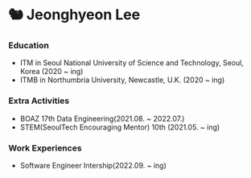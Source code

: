 # 🐿 Jeonghyeon Lee

### Education
- ITM in Seoul National University of Science and Technology, Seoul, Korea (2020 ~ ing)
- ITMB in Northumbria University, Newcastle, U.K. (2020 ~ ing)

### Extra Activities
- BOAZ 17th Data Engineering(2021.08. ~ 2022.07.)
- STEM(SeoulTech Encouraging Mentor) 10th (2021.05. ~ ing)

### Work Experiences
- Software Engineer Intership(2022.09. ~ ing)

